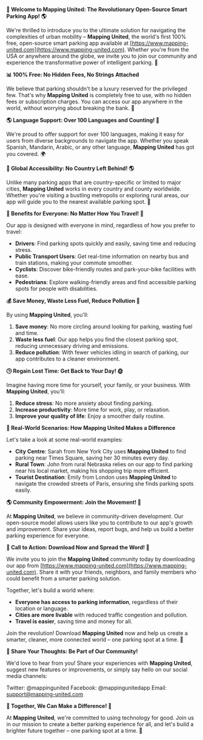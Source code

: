 **🚀 Welcome to Mapping United: The Revolutionary Open-Source Smart Parking App! 🌎**

We're thrilled to introduce you to the ultimate solution for navigating the complexities of urban mobility – **Mapping United**, the world's first 100% free, open-source smart parking app available at [https://www.mapping-united.com](https://www.mapping-united.com). Whether you're from the USA or anywhere around the globe, we invite you to join our community and experience the transformative power of intelligent parking. 🌟

**📊 100% Free: No Hidden Fees, No Strings Attached**

We believe that parking shouldn't be a luxury reserved for the privileged few. That's why **Mapping United** is completely free to use, with no hidden fees or subscription charges. You can access our app anywhere in the world, without worrying about breaking the bank. 💸

**🌎 Language Support: Over 100 Languages and Counting! 🤯**

We're proud to offer support for over 100 languages, making it easy for users from diverse backgrounds to navigate the app. Whether you speak Spanish, Mandarin, Arabic, or any other language, **Mapping United** has got you covered. 🌍

**📍 Global Accessibility: No Country Left Behind! 🌎**

Unlike many parking apps that are country-specific or limited to major cities, **Mapping United** works in every country and county worldwide. Whether you're visiting a bustling metropolis or exploring rural areas, our app will guide you to the nearest available parking spot. 🚗

**👥 Benefits for Everyone: No Matter How You Travel! 🤝**

Our app is designed with everyone in mind, regardless of how you prefer to travel:

* **Drivers**: Find parking spots quickly and easily, saving time and reducing stress.
* **Public Transport Users**: Get real-time information on nearby bus and train stations, making your commute smoother.
* **Cyclists**: Discover bike-friendly routes and park-your-bike facilities with ease.
* **Pedestrians**: Explore walking-friendly areas and find accessible parking spots for people with disabilities.

**💰 Save Money, Waste Less Fuel, Reduce Pollution 🌟**

By using **Mapping United**, you'll:

1. **Save money**: No more circling around looking for parking, wasting fuel and time.
2. **Waste less fuel**: Our app helps you find the closest parking spot, reducing unnecessary driving and emissions.
3. **Reduce pollution**: With fewer vehicles idling in search of parking, our app contributes to a cleaner environment.

**🕒 Regain Lost Time: Get Back to Your Day! 🌞**

Imagine having more time for yourself, your family, or your business. With **Mapping United**, you'll:

1. **Reduce stress**: No more anxiety about finding parking.
2. **Increase productivity**: More time for work, play, or relaxation.
3. **Improve your quality of life**: Enjoy a smoother daily routine.

**🌟 Real-World Scenarios: How Mapping United Makes a Difference**

Let's take a look at some real-world examples:

* **City Centre**: Sarah from New York City uses **Mapping United** to find parking near Times Square, saving her 30 minutes every day.
* **Rural Town**: John from rural Nebraska relies on our app to find parking near his local market, making his shopping trip more efficient.
* **Tourist Destination**: Emily from London uses **Mapping United** to navigate the crowded streets of Paris, ensuring she finds parking spots easily.

**🌎 Community Empowerment: Join the Movement! 🚀**

At **Mapping United**, we believe in community-driven development. Our open-source model allows users like you to contribute to our app's growth and improvement. Share your ideas, report bugs, and help us build a better parking experience for everyone.

**📢 Call to Action: Download Now and Spread the Word! 🚀**

We invite you to join the **Mapping United** community today by downloading our app from [https://www.mapping-united.com](https://www.mapping-united.com). Share it with your friends, neighbors, and family members who could benefit from a smarter parking solution.

Together, let's build a world where:

* **Everyone has access to parking information**, regardless of their location or language.
* **Cities are more livable** with reduced traffic congestion and pollution.
* **Travel is easier**, saving time and money for all.

Join the revolution! Download **Mapping United** now and help us create a smarter, cleaner, more connected world – one parking spot at a time. 🌟

**💬 Share Your Thoughts: Be Part of Our Community!**

We'd love to hear from you! Share your experiences with **Mapping United**, suggest new features or improvements, or simply say hello on our social media channels:

Twitter: @mappingunited
Facebook: @mappingunitedapp
Email: [support@mapping-united.com](mailto:support@mapping-united.com)

**💪 Together, We Can Make a Difference! 🌟**

At **Mapping United**, we're committed to using technology for good. Join us in our mission to create a better parking experience for all, and let's build a brighter future together – one parking spot at a time. 💫